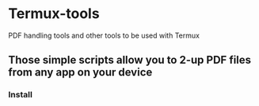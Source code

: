 # Termux-tools
PDF handling tools and other tools to be used with Termux
## Those simple scripts allow you to 2-up PDF files from any app on your device
### Install
